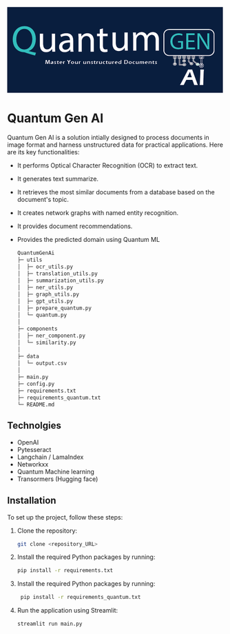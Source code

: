 

<img src="imgs/Quantum_design_cover.png" alt="Alt text" title="Optional title">

# Quantum Gen AI

Quantum Gen AI is a solution intially designed to process documents in image format and harness unstructured data for practical applications. Here are its key functionalities:

- It performs Optical Character Recognition (OCR) to extract text.
- It generates text summarize.
- It retrieves the most similar documents from a database based on the document's topic.
- It creates network graphs with named entity recognition.
- It provides document recommendations.
- Provides the predicted domain using Quantum ML


        


      QuantumGenAi
      ├─ utils
      │  ├─ ocr_utils.py
      │  ├─ translation_utils.py
      │  ├─ summarization_utils.py
      │  ├─ ner_utils.py
      │  ├─ graph_utils.py
      │  ├─ gpt_utils.py
      │  ├─ prepare_quantum.py
      │  └─ quantum.py
      │
      ├─ components
      │  ├─ ner_component.py
      │  └─ similarity.py
      │
      ├─ data
      │  └─ output.csv
      │
      ├─ main.py
      ├─ config.py
      ├─ requirements.txt
      ├─ requirements_quantum.txt
      └─ README.md            

   
 ## Technolgies


- OpenAI
- Pytesseract 
- Langchain / LamaIndex
- Networkxx
- Quantum Machine learning
- Transormers (Hugging face)


    


## Installation

To set up the project, follow these steps:

1. Clone the repository:

   ```bash
   git clone <repository_URL>
   

2. Install the required Python packages by running:
    
   ```bash
   pip install -r requirements.txt

3. Install the required Python packages by running:

   ```bash
    pip install -r requirements_quantum.txt

4. Run the application using Streamlit:

   ```bash
   streamlit run main.py
